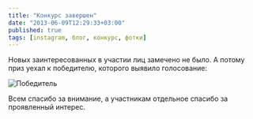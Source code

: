 ```yaml
---
title: "Конкурс завершен"
date: "2013-06-09T12:29:33+03:00"
published: true
tags: [instagram, блог, конкурс, фотки]
---
```


Новых заинтересованных в участии лиц замечено не было. А потому приз уехал к победителю, которого выявило голосование:

![Победитель](/images/photos/kahlua-winner.jpg "Победитель")

Всем спасибо за внимание, а участникам отдельное спасибо за проявленный интерес.